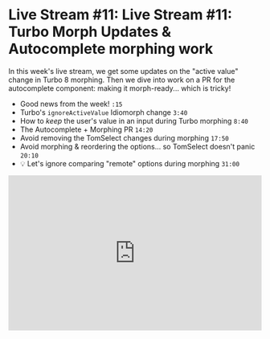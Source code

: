 # Live Stream #11: Live Stream #11: Turbo Morph Updates & Autocomplete morphing work

In this week's live stream, we get some updates on the "active value"
change in Turbo 8 morphing. Then we dive into work on a PR for the
autocomplete component: making it morph-ready... which is tricky!

* Good news from the week! `:15`
* Turbo's `ignoreActiveValue` Idiomorph change `3:40`
* How to *keep* the user's value in an input during Turbo morphing `8:40`
* The Autocomplete + Morphing PR `14:20`
* Avoid removing the TomSelect changes during morphing `17:50`
* Avoid morphing & reordering the options... so TomSelect doesn't panic `20:10`
* 💡 Let's ignore comparing "remote" options during morphing `31:00`

<div style="position: relative;padding-bottom: 56.25%; padding-top: 25px;">
<iframe style="position: absolute;top: 0;left: 0;width: 100%;height: 100%;" src="https://www.youtube.com/embed/8mjUnzR_UTs?si=n8W5qMnOaiKL461x" title="YouTube video player" frameborder="0" allow="accelerometer; autoplay; clipboard-write; encrypted-media; gyroscope; picture-in-picture; web-share" allowfullscreen></iframe>
</div>
